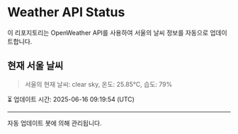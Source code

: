 
# Weather API Status

이 리포지토리는 OpenWeather API를 사용하여 서울의 날씨 정보를 자동으로 업데이트합니다.

## 현재 서울 날씨
> 서울의 현재 날씨: clear sky, 온도: 25.85°C, 습도: 79%

⏳ 업데이트 시간: 2025-06-16 09:19:54 (UTC)

---
자동 업데이트 봇에 의해 관리됩니다.
